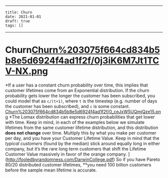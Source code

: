 
---
    title: Churn
    date: 2021-01-01    
    draft: true
    tags: []
---
# Churn[Churn%203075f664cd834b5b8e5d6924f4ad1f2f/0j3iK6M7Jt1TCV-NX.png](Churn%203075f664cd834b5b8e5d6924f4ad1f2f/0j3iK6M7Jt1TCV-NX.png)
*If a user has a constant churn probability over time, this implies that customer lifetimes come from an Exponential distribution.
If the churn probability gets lower the longer the customer has been subscribed, you could model that as `c/(t+1)`, where `t` is the timestep (e.g. number of days the customer has been subscribed), and `c` is some constant.
[Churn%203075f664cd834b5b8e5d6924f4ad1f2f/0_ceJxW5UQmjQze15.png](Churn%203075f664cd834b5b8e5d6924f4ad1f2f/0_ceJxW5UQmjQze15.png)
*The Lomax distribution can express churn probabilities that get lower with time.
Keep in mind, in each of the examples below we simulate lifetimes from the same customer lifetime distribution, and this distribution **does not change** over time.
Multiply this by what you make per customer per day, and you have your Customer Lifetime Value.
Keep in mind that the *typical customers* (found by the median) stick around equally long in either company, but it’s the rare long term customers that shift the Lifetime Customer Value massively in favor of the orange company.
](http://fooledbyrandomness.com/DarwinCollege.pdf) So if you have Pareto 80/20 distributed customer lifetimes, **you need 100 billion customers before the sample mean lifetime is accurate.
